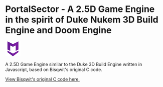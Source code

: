 # PortalSector - A 2.5D Game Engine in the spirit of Duke Nukem 3D Build Engine and Doom Engine

![alt text](https://github.com/adam-p/markdown-here/raw/master/src/common/images/icon48.png "Logo Title Text 1")

A 2.5D Game Engine similar to the Duke 3D Build Engine written in Javascript, based on Bisqwit's original C code.

[View Bisqwit's original C code here.](https://bisqwit.iki.fi/jutut/kuvat/programming_examples/portalrendering.html)
